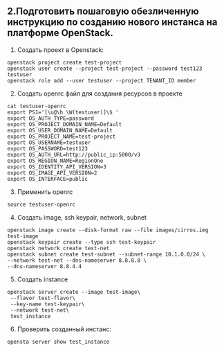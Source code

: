## 2.Подготовить пошаговую обезличенную  инструкцию по созданию нового инстанса на платформе OpenStack. 

1. Создать проект в Openstack:

```
openstack project create test-project
openstack user create --project test-project --password test123 testuser
openstack role add --user testuser --project TENANT_ID member
```

2. Создать openrc файл для создания ресурсов в проекте

```
cat testuser-openrc
export PS1='[\u@\h \W(testuser)]\$ '
export OS_AUTH_TYPE=password
export OS_PROJECT_DOMAIN_NAME=Default
export OS_USER_DOMAIN_NAME=Default
export OS_PROJECT_NAME=test-project
export OS_USERNAME=testuser
export OS_PASSWORD=test123
export OS_AUTH_URL=http://public_ip:5000/v3
export OS_REGION_NAME=RegionOne
export OS_IDENTITY_API_VERSION=3
export OS_IMAGE_API_VERSION=2
export OS_INTERFACE=public
```
3. Применить openrc

```
source testuser-openrc
```

4. Создать image, ssh keypair, network, subnet

```
openstack image create --disk-format raw --file images/cirros.img test-image
openstack keypair create --type ssh test-keypair
openstack network create test-net
openstack subnet create test-subnet --subnet-range 10.1.0.0/24 \
--network test-net --dns-nameserver 8.8.8.8 \
--dns-nameserver 8.8.4.4
```

5. Создать instance

```
openstack server create --image test-image\
 --flavor test-flavor\
 --key-name test-keypair\
 --network test-net\
 test_instance
```

6. Проверить созданный инстанс:

```
opensta server show test_instance
```
